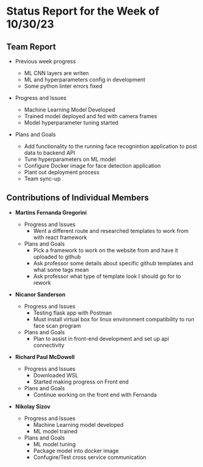 # Status Report for the Week of 10/30/23

## Team Report

 - Previous week progress
   - ML CNN layers are writen
   - ML and hyperparameters config in development
   - Some python linter errors fixed

 - Progress and Issues
   - Machine Learning Model Developed
   - Trained model deployed and fed with camera frames
   - Model hyperparameter tuning started
  

 - Plans and Goals
   - Add functionality to the running face recognintion application to post data to backend API 
   - Tune hyperparameters on ML model
   - Configure Docker image for face detection application
   - Plant out deployment process
   - Team sync-up


## Contributions of Individual Members

 - **Martins Fernanda Gregorini**

   - Progress and Issues
     - Went a different route and researched templates to work from with react framework
   - Plans and Goals
     - Pick a framework to work on the website from and have it uploaded to github
     - Ask professor some details about specific github templates and what some tags mean
     - Ask professor what type of template look I should go for to rework
       
 - **Nicanor Sanderson**

   - Progress and Issues
     - Testing flask app with Postman
     - Must install virtual box for linux environment compatibility to run face scan program
   - Plans and Goals
     - Plan to assist in front-end development and set up api connectivity
     
 - **Richard Paul McDowell**

   - Progress and Issues
     - Downloaded WSL
     - Started making progress on Front end
   - Plans and Goals
     - Continue working on the front end with Fernanda

      

 - **Nikolay Sizov**

   - Progress and Issues
     - Machine Learning model developed
     - ML model trained
   - Plans and Goals
     - ML model tuning
     - Package model into docker image
     - Confugire/Test cross service communication 
